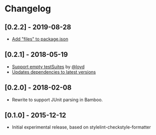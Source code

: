 # Changelog

## [0.2.2] - 2019-08-28
- [Add "files" to package.json](https://github.com/eddies/stylelint-junit-formatter/pull/9)

## [0.2.1] - 2018-05-19

- [Support empty testSuites](https://github.com/eddies/stylelint-junit-formatter/pull/5) by [@loyd](https://github.com/loyd)
- [Updates dependencies to latest versions](https://github.com/eddies/stylelint-junit-formatter/pull/4)

## [0.2.0] - 2018-02-08

- Rewrite to support JUnit parsing in Bamboo.

## [0.1.0] - 2015-12-12

- Initial experimental release, based on stylelint-checkstyle-formatter
